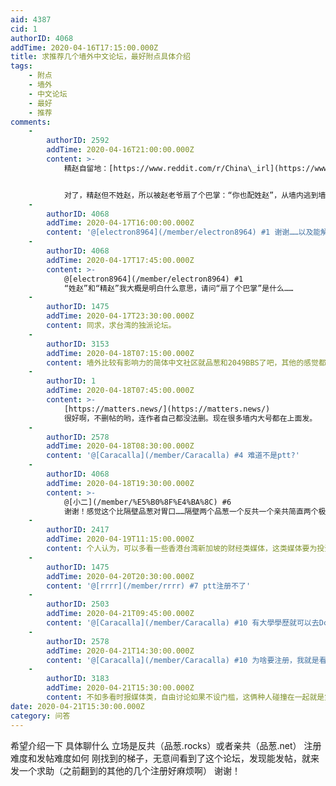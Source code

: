 ```yaml
---
aid: 4387
cid: 1
authorID: 4068
addTime: 2020-04-16T17:15:00.000Z
title: 求推荐几个墙外中文论坛，最好附点具体介绍
tags:
    - 附点
    - 墙外
    - 中文论坛
    - 最好
    - 推荐
comments:
    -
        authorID: 2592
        addTime: 2020-04-16T21:00:00.000Z
        content: >-
            精赵自留地：[https://www.reddit.com/r/China\_irl](https://www.reddit.com/r/China_irl)


            对了，精赵但不姓赵，所以被赵老爷扇了个巴掌：“你也配姓赵”，从墙内逃到墙外了
    -
        authorID: 4068
        addTime: 2020-04-17T16:00:00.000Z
        content: '@[electron8964](/member/electron8964) #1 谢谢……以及能解释的通俗一点吗？'
    -
        authorID: 4068
        addTime: 2020-04-17T17:45:00.000Z
        content: >-
            @[electron8964](/member/electron8964) #1
            “姓赵”和“精赵”我大概是明白什么意思，请问“扇了个巴掌”是什么……
    -
        authorID: 1475
        addTime: 2020-04-17T23:30:00.000Z
        content: 同求，求台湾的独派论坛。
    -
        authorID: 3153
        addTime: 2020-04-18T07:15:00.000Z
        content: 墙外比较有影响力的简体中文社区就品葱和2049BBS了吧，其他的感觉都不活跃，比较水。
    -
        authorID: 1
        addTime: 2020-04-18T07:45:00.000Z
        content: >-
            [https://matters.news/](https://matters.news/)
            很好啊，不删帖的哟，连作者自己都没法删。现在很多墙内大号都在上面发。
    -
        authorID: 2578
        addTime: 2020-04-18T08:30:00.000Z
        content: '@[Caracalla](/member/Caracalla) #4 难道不是ptt?'
    -
        authorID: 4068
        addTime: 2020-04-18T19:30:00.000Z
        content: >-
            @[小二](/member/%E5%B0%8F%E4%BA%8C) #6
            谢谢！感觉这个比隔壁品葱对胃口……隔壁两个品葱一个反共一个亲共简直两个极端
    -
        authorID: 2417
        addTime: 2020-04-19T11:15:00.000Z
        content: 个人认为，可以多看一些香港台湾新加坡的财经类媒体，这类媒体要为投资者负责，一般不会胡说八道。
    -
        authorID: 1475
        addTime: 2020-04-20T20:30:00.000Z
        content: '@[rrrr](/member/rrrr) #7 ptt注册不了'
    -
        authorID: 2503
        addTime: 2020-04-21T09:45:00.000Z
        content: '@[Caracalla](/member/Caracalla) #10 有大學學歷就可以去Dcard'
    -
        authorID: 2578
        addTime: 2020-04-21T14:30:00.000Z
        content: '@[Caracalla](/member/Caracalla) #10 为啥要注册，我就是看看'
    -
        authorID: 3183
        addTime: 2020-04-21T15:30:00.000Z
        content: 不如多看时报媒体类，自由讨论如果不设门槛，这俩种人碰撞在一起就是灾难，言论自由就会变成言论杀戮
date: 2020-04-21T15:30:00.000Z
category: 问答
---
```


希望介绍一下 具体聊什么 立场是反共（品葱.rocks）或者亲共（品葱.net） 注册难度和发帖难度如何 刚找到的梯子，无意间看到了这个论坛，发现能发帖，就来发一个求助（之前翻到的其他的几个注册好麻烦啊） 谢谢！
